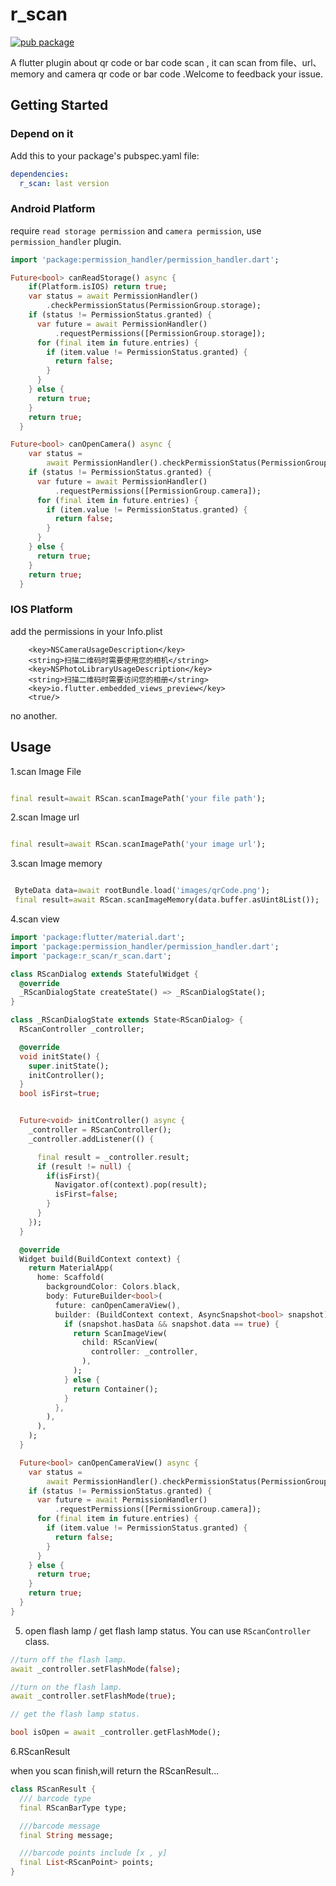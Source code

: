 # r_scan
[![pub package](https://img.shields.io/pub/v/r_scan.svg)](https://pub.dartlang.org/packages/r_scan)

A flutter plugin about qr code or bar code scan , it can scan from file、url、memory and camera qr code or bar code .Welcome to feedback your issue.

## Getting Started

###  Depend on it

Add this to your package's pubspec.yaml file:
```yaml
dependencies:
  r_scan: last version
```

### Android Platform
require `read storage permission` and `camera permission`, use `permission_handler` plugin.
```dart
import 'package:permission_handler/permission_handler.dart';

Future<bool> canReadStorage() async {
    if(Platform.isIOS) return true;
    var status = await PermissionHandler()
        .checkPermissionStatus(PermissionGroup.storage);
    if (status != PermissionStatus.granted) {
      var future = await PermissionHandler()
          .requestPermissions([PermissionGroup.storage]);
      for (final item in future.entries) {
        if (item.value != PermissionStatus.granted) {
          return false;
        }
      }
    } else {
      return true;
    }
    return true;
  }

Future<bool> canOpenCamera() async {
    var status =
        await PermissionHandler().checkPermissionStatus(PermissionGroup.camera);
    if (status != PermissionStatus.granted) {
      var future = await PermissionHandler()
          .requestPermissions([PermissionGroup.camera]);
      for (final item in future.entries) {
        if (item.value != PermissionStatus.granted) {
          return false;
        }
      }
    } else {
      return true;
    }
    return true;
  }
```

### IOS Platform
add the permissions in your Info.plist
```plist
    <key>NSCameraUsageDescription</key>
	<string>扫描二维码时需要使用您的相机</string>
	<key>NSPhotoLibraryUsageDescription</key>
	<string>扫描二维码时需要访问您的相册</string>
	<key>io.flutter.embedded_views_preview</key>
    <true/>
```
no another.


## Usage
1.scan Image File

```dart

final result=await RScan.scanImagePath('your file path');

```

2.scan Image url

```dart

final result=await RScan.scanImagePath('your image url');

```

3.scan Image memory

```dart

 ByteData data=await rootBundle.load('images/qrCode.png');
 final result=await RScan.scanImageMemory(data.buffer.asUint8List());

```

4.scan view

```dart
import 'package:flutter/material.dart';
import 'package:permission_handler/permission_handler.dart';
import 'package:r_scan/r_scan.dart';

class RScanDialog extends StatefulWidget {
  @override
  _RScanDialogState createState() => _RScanDialogState();
}

class _RScanDialogState extends State<RScanDialog> {
  RScanController _controller;

  @override
  void initState() {
    super.initState();
    initController();
  }
  bool isFirst=true;


  Future<void> initController() async {
    _controller = RScanController();
    _controller.addListener(() {

      final result = _controller.result;
      if (result != null) {
        if(isFirst){
          Navigator.of(context).pop(result);
          isFirst=false;
        }
      }
    });
  }

  @override
  Widget build(BuildContext context) {
    return MaterialApp(
      home: Scaffold(
        backgroundColor: Colors.black,
        body: FutureBuilder<bool>(
          future: canOpenCameraView(),
          builder: (BuildContext context, AsyncSnapshot<bool> snapshot) {
            if (snapshot.hasData && snapshot.data == true) {
              return ScanImageView(
                child: RScanView(
                  controller: _controller,
                ),
              );
            } else {
              return Container();
            }
          },
        ),
      ),
    );
  }

  Future<bool> canOpenCameraView() async {
    var status =
        await PermissionHandler().checkPermissionStatus(PermissionGroup.camera);
    if (status != PermissionStatus.granted) {
      var future = await PermissionHandler()
          .requestPermissions([PermissionGroup.camera]);
      for (final item in future.entries) {
        if (item.value != PermissionStatus.granted) {
          return false;
        }
      }
    } else {
      return true;
    }
    return true;
  }
}

```

5. open flash lamp / get flash lamp status.
You can use `RScanController` class.
```dart
//turn off the flash lamp.
await _controller.setFlashMode(false);

//turn on the flash lamp.
await _controller.setFlashMode(true);

// get the flash lamp status.

bool isOpen = await _controller.getFlashMode();

```

6.RScanResult

when you scan finish,will return the RScanResult...

```dart
class RScanResult {
  /// barcode type
  final RScanBarType type;

  ///barcode message
  final String message;

  ///barcode points include [x , y]
  final List<RScanPoint> points;
}

```
